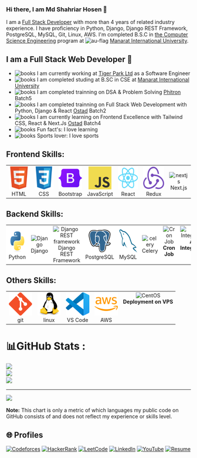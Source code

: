 ### Hi there, I am Md Shahriar Hosen 👋

I am a <a href="https://www.google.com/search?q=Full+Stack+developer">Full Stack Developer</a> with more than 4 years of related industry experience. I have proficiency in Python, Django, Django REST Framework, PostgreSQL, MySQL, Git, Linux, AWS. I'm completed B.S.C in <a href="https://www.google.com/search?q=Computer+Science+Engineering"> the Computer Science Engineering</a> program at <img alt="au-flag" height=16px src="https://www.svgrepo.com/show/56332/bangladesh.svg"/> <a href="https://manarat.ac.bd/academics/academic-syllabus/cse/">Manarat International University</a>.

## I am a Full Stack Web Developer 👋
- <img alt="books" height=16px src="https://www.svgrepo.com/show/230297/books-book.svg"/> I am currently working at [Tiger Park Ltd][jobwebsite] as a Software Engineer
- <img alt="books" height=16px src="https://www.svgrepo.com/show/230297/books-book.svg"/> I am completed studing at B.SC in CSE at <a href="https://manarat.ac.bd/">Manarat International University</a>
- <img alt="books" height=16px src="https://www.svgrepo.com/show/230297/books-book.svg"/> I am completed trainning on DSA & Problem Solving <a href="https://phitron.io/" target="_blank">Phitron</a> Batch5
- <img alt="books" height=16px src="https://www.svgrepo.com/show/230297/books-book.svg"/> I am completed trainning on Full Stack Web Development with Python, Django & React <a href="http://ostad.app/course/web-development-with-python-django" target="_blank">Ostad</a> Batch2
- <img alt="books" height=16px src="https://www.svgrepo.com/show/230297/books-book.svg"/> I am currently learning on Frontend Excellence with Tailwind CSS, React & Next.Js <a href="https://ostad.app/course/react-nextjs-tailwind" target="_blank">Ostad</a> Batch4
- <img alt="books" height=16px src="https://www.svgrepo.com/show/230297/books-book.svg"/> Fun fact's: I love learning
-  <img alt="books" height=16px src="https://www.svgrepo.com/show/230297/books-book.svg"/> Sports lover: I love sports

## Frontend Skills:
<!-- icons https://github.com/devicons/devicon/tree/master/icons/ -->
<table>
  <tr>
      <td align="center">
           <img alt="html5" height=64px src="https://raw.githubusercontent.com/devicons/devicon/master/icons/html5/html5-original.svg">
           <br>HTML
       </td>
       <td align="center">
          <img alt="css3" height=64px src="https://raw.githubusercontent.com/devicons/devicon/master/icons/css3/css3-original.svg">
          <br>CSS
      </td>
     <td align="center">
          <img alt="bootstrap" height=64px src="https://raw.githubusercontent.com/devicons/devicon/master/icons/bootstrap/bootstrap-original.svg">
          <br>Bootstrap
      </td>
    <!--
      <td align="center">
          <img alt="tailwindcss" height=64px src="https://www.vectorlogo.zone/logos/tailwindcss/tailwindcss-icon.svg">
          <br>TailwindCSS
      </td> -->
      <td align="center">
          <img alt="javascript" height=64px src="https://raw.githubusercontent.com/devicons/devicon/master/icons/javascript/javascript-original.svg">
          <br>JavaScript
      </td>
      <td align="center">
        <img alt="react" height=64px src="https://raw.githubusercontent.com/devicons/devicon/master/icons/react/react-original.svg">
        <br>React
      </td>
    <td align="center">
      <img alt="redux" height=64px src="https://raw.githubusercontent.com/devicons/devicon/master/icons/redux/redux-original.svg">
      <br>Redux
    </td>
    <td align="center" >
        <img alt="nextjs" height=64px src="https://cdn.worldvectorlogo.com/logos/nextjs-2.svg">
        <br>Next.js
    </td>
  </tr>
</table>

## Backend Skills:
<table style="background:#fff !important;">
  <tr>
    <td align="center">
      <img alt="python" height=64px src="https://raw.githubusercontent.com/devicons/devicon/master/icons/python/python-original.svg">
      <br>Python
    </td>
    <td align="center">
      <img alt="Django" height=64px src="https://cdn.worldvectorlogo.com/logos/django.svg">
      <br>Django
    </td>
     <td align="center">
      <img alt="Django REST framework" height=64px src="https://www.django-rest-framework.org/img/logo.png">
      <br>Django REST Framework
    </td>
    <td align="center">
      <img alt="PostgreSQL" height=64px src="https://raw.githubusercontent.com/devicons/devicon/master/icons/postgresql/postgresql-original.svg">
      <br>PostgreSQL
    </td>
     <td align="center">
          <img alt="MySql" height=64px src="https://raw.githubusercontent.com/devicons/devicon/master/icons/mysql/mysql-original.svg">
      <br>MySQL
    </td>
    <td align="center">
        <img alt="celery" height=64px src="https://docs.celeryq.dev/en/latest/_static/celery_512.png">
        <br>Celery
    </td>
  <td align="center" valign="top">
    <img alt="Cron Job" height="64" src="https://cdn-icons-png.flaticon.com/512/3193/3193015.png" title="Cron Job">
    <br><strong>Cron Job</strong>
  </td>
  <td align="center" valign="top">
    <img alt="API Integration" height="64" src="https://cdn-icons-png.flaticon.com/512/2165/2165004.png" title="API Integration">
    <br><strong>API Integration</strong>
  </td>
    <!-- <td align="center">
          <img alt="Fast API" height=64px src="https://github.com/devicons/devicon/blob/master/icons/fastapi/fastapi-original.svg">
      <br>Fast API
    </td> -->
  </tr>
</table>

## Others Skills:
<table>
  <tr>
     <td align="center">
      <img alt="git" height=64px src="https://raw.githubusercontent.com/devicons/devicon/master/icons/git/git-original.svg">
      <br>git
    </td>
     <td align="center">
      <img alt="linux" height=64px src="https://raw.githubusercontent.com/devicons/devicon/master/icons/linux/linux-original.svg">
      <br>linux
    </td>
    <td align="center">
          <img alt="vscode" height=64px src="https://raw.githubusercontent.com/devicons/devicon/master/icons/vscode/vscode-original.svg">
      <br>VS Code
    </td>
     <td align="center">
      <img alt="aws" height=64px src="https://github.com/devicons/devicon/blob/master/icons/amazonwebservices/amazonwebservices-plain-wordmark.svg">
      <br>AWS
    </td>
    <td align="center" valign="top">
      <img alt="CentOS" height="64" src="https://cdn.jsdelivr.net/gh/devicons/devicon/icons/centos/centos-original.svg" title="CentOS Deployment">
      <br><strong>Deployment on VPS</strong>
    </td>
  </tr>
</table>

<!-- ![Jenkins](https://img.shields.io/badge/jenkins-%232C5263.svg?style=for-the-badge&logo=jenkins&logoColor=white) -->
<!-- ![Docker](https://img.shields.io/badge/docker-%230db7ed.svg?style=for-the-badge&logo=docker&logoColor=white) -->
<!-- ![Ansible](https://img.shields.io/badge/ansible-%231A1918.svg?style=for-the-badge&logo=ansible&logoColor=white) -->
<!-- ![Kubernetes](https://img.shields.io/badge/kubernetes-%23326ce5.svg?style=for-the-badge&logo=kubernetes&logoColor=white) --> 
<!-- [Nginx](https://img.shields.io/badge/nginx-%23009639.svg?style=for-the-badge&logo=nginx&logoColor=white) -->

# 📊GitHub Stats :
![](https://github-readme-stats.vercel.app/api?username=cseshahriar&theme=tokyonight&hide_border=false&include_all_commits=true&count_private=true)<br/>
![](https://github-readme-streak-stats.herokuapp.com/?user=cseshahriar&theme=tokyonight&hide_border=false&include_all_commits=true&count_private=true)<br/>
![](https://github-readme-stats.vercel.app/api/top-langs/?username=cseshahriar&theme=tokyonight&hide_border=false&include_all_commits=true&count_private=true&layout=compact&&hide=php)

---
[![](https://visitcount.itsvg.in/api?id=cseshahriar&icon=0&color=0)](https://visitcount.itsvg.in)

<b>Note:</b> This chart is only a metric of which languages my public code on GitHub consists of and does not reflect my experience or skills level.

## 🌐 Profiles
[![Codeforces](https://img.shields.io/badge/Codeforces-445f9d?style=for-the-badge&logo=Codeforces&logoColor=white)](https://codeforces.com/profile/cseshahriar)
[![HackerRank](https://img.shields.io/badge/-Hackerrank-2EC866?style=for-the-badge&logo=HackerRank&logoColor=white)](https://www.hackerrank.com/cse_shahriar)
[![LeetCode](https://img.shields.io/badge/-LeetCode-FFA116?style=for-the-badge&logo=LeetCode&logoColor=white)](https://leetcode.com/u/user3639Lh/)
[![LinkedIn](https://img.shields.io/badge/LinkedIn-%230077B5.svg?logo=linkedin&logoColor=white)](https://linkedin.com/in/cseshahriar)
[![YouTube](https://img.shields.io/badge/YouTube-%23FF0000.svg?logo=YouTube&logoColor=white)](https://youtube.com/c/UCPBtm-c6g5vLKqFJGOGc6NQ)
[![Resume](https://img.shields.io/badge/Resume_PDF-4285F4?style=flat&logo=google-drive&logoColor=white)](https://drive.google.com/file/d/17zlvdDLvdmgQ3GY3R6jHizCnVOUj8auf/view?usp=drive_link)

[cseshahriar]: https://github.com/cseshahriar
[jobwebsite]: https://tiger-park.com/
[website]: https://github.com/cseshahriar
[youtube]: https://www.youtube.com/channel/UCPBtm-c6g5vLKqFJGOGc6NQ/
[instagram]: https://github.com/cseshahriar
[linkedin]: https://github.com/cseshahriar
